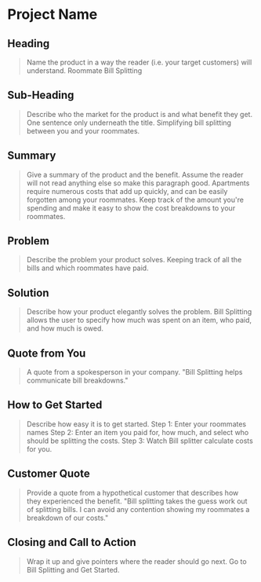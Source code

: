 # Project Name #

<!-- 
> This material was originally posted [here](http://www.quora.com/What-is-Amazons-approach-to-product-development-and-product-management). It is reproduced here for posterities sake.

There is an approach called "working backwards" that is widely used at Amazon. They work backwards from the customer, rather than starting with an idea for a product and trying to bolt customers onto it. While working backwards can be applied to any specific product decision, using this approach is especially important when developing new products or features.

For new initiatives a product manager typically starts by writing an internal press release announcing the finished product. The target audience for the press release is the new/updated product's customers, which can be retail customers or internal users of a tool or technology. Internal press releases are centered around the customer problem, how current solutions (internal or external) fail, and how the new product will blow away existing solutions.

If the benefits listed don't sound very interesting or exciting to customers, then perhaps they're not (and shouldn't be built). Instead, the product manager should keep iterating on the press release until they've come up with benefits that actually sound like benefits. Iterating on a press release is a lot less expensive than iterating on the product itself (and quicker!).

If the press release is more than a page and a half, it is probably too long. Keep it simple. 3-4 sentences for most paragraphs. Cut out the fat. Don't make it into a spec. You can accompany the press release with a FAQ that answers all of the other business or execution questions so the press release can stay focused on what the customer gets. My rule of thumb is that if the press release is hard to write, then the product is probably going to suck. Keep working at it until the outline for each paragraph flows. 

Oh, and I also like to write press-releases in what I call "Oprah-speak" for mainstream consumer products. Imagine you're sitting on Oprah's couch and have just explained the product to her, and then you listen as she explains it to her audience. That's "Oprah-speak", not "Geek-speak".

Once the project moves into development, the press release can be used as a touchstone; a guiding light. The product team can ask themselves, "Are we building what is in the press release?" If they find they're spending time building things that aren't in the press release (overbuilding), they need to ask themselves why. This keeps product development focused on achieving the customer benefits and not building extraneous stuff that takes longer to build, takes resources to maintain, and doesn't provide real customer benefit (at least not enough to warrant inclusion in the press release).
 -->
 
## Heading ##
  > Name the product in a way the reader (i.e. your target customers) will understand.
  Roommate Bill Splitting

## Sub-Heading ##
  > Describe who the market for the product is and what benefit they get. One sentence only underneath the title.
  Simplifying bill splitting between you and your roommates. 

## Summary ##
  > Give a summary of the product and the benefit. Assume the reader will not read anything else so make this paragraph good.
  Apartments require numerous costs that add up quickly, and can be easily forgotten among your roommates. Keep track of the amount you're spending and make it easy to show the cost breakdowns to your roommates.  

## Problem ##
  > Describe the problem your product solves.
 Keeping track of all the bills and which roommates have paid. 

## Solution ##
  > Describe how your product elegantly solves the problem.
 Bill Splitting allows the user to specify how much was spent on an item, who paid, and how much is owed. 

## Quote from You ##
  > A quote from a spokesperson in your company.
  "Bill Splitting helps communicate bill breakdowns."

## How to Get Started ##
  > Describe how easy it is to get started.
  Step 1: Enter your roommates names
  Step 2: Enter an item you paid for, how much, and select who should be splitting the costs.
  Step 3: Watch Bill splitter calculate costs for you.

## Customer Quote ##
  > Provide a quote from a hypothetical customer that describes how they experienced the benefit.
 "Bill splitting takes the guess work out of splitting bills. I can avoid any contention showing my roommates a breakdown of our costs."

## Closing and Call to Action ##
  > Wrap it up and give pointers where the reader should go next.
 Go to Bill Splitting and Get Started.
